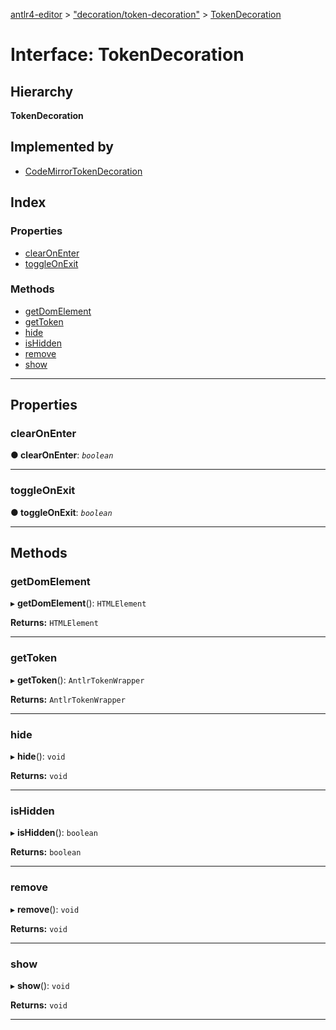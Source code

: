 [antlr4-editor](../README.md) > ["decoration/token-decoration"](../modules/_decoration_token_decoration_.md) > [TokenDecoration](../interfaces/_decoration_token_decoration_.tokendecoration.md)

# Interface: TokenDecoration

## Hierarchy

**TokenDecoration**

## Implemented by

* [CodeMirrorTokenDecoration](../classes/_implementions_codemirror_decoration_codemirror_token_decoration_.codemirrortokendecoration.md)

## Index

### Properties

* [clearOnEnter](_decoration_token_decoration_.tokendecoration.md#clearonenter)
* [toggleOnExit](_decoration_token_decoration_.tokendecoration.md#toggleonexit)

### Methods

* [getDomElement](_decoration_token_decoration_.tokendecoration.md#getdomelement)
* [getToken](_decoration_token_decoration_.tokendecoration.md#gettoken)
* [hide](_decoration_token_decoration_.tokendecoration.md#hide)
* [isHidden](_decoration_token_decoration_.tokendecoration.md#ishidden)
* [remove](_decoration_token_decoration_.tokendecoration.md#remove)
* [show](_decoration_token_decoration_.tokendecoration.md#show)

---

## Properties

<a id="clearonenter"></a>

###  clearOnEnter

**● clearOnEnter**: *`boolean`*

___
<a id="toggleonexit"></a>

###  toggleOnExit

**● toggleOnExit**: *`boolean`*

___

## Methods

<a id="getdomelement"></a>

###  getDomElement

▸ **getDomElement**(): `HTMLElement`

**Returns:** `HTMLElement`

___
<a id="gettoken"></a>

###  getToken

▸ **getToken**(): `AntlrTokenWrapper`

**Returns:** `AntlrTokenWrapper`

___
<a id="hide"></a>

###  hide

▸ **hide**(): `void`

**Returns:** `void`

___
<a id="ishidden"></a>

###  isHidden

▸ **isHidden**(): `boolean`

**Returns:** `boolean`

___
<a id="remove"></a>

###  remove

▸ **remove**(): `void`

**Returns:** `void`

___
<a id="show"></a>

###  show

▸ **show**(): `void`

**Returns:** `void`

___

